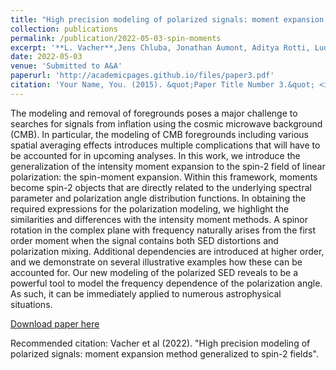 ```yaml
---
title: "High precision modeling of polarized signals: moment expansion method generalized to spin-2 fields"
collection: publications
permalink: /publication/2022-05-03-spin-moments
excerpt: '**L. Vacher**,Jens Chluba, Jonathan Aumont, Aditya Rotti, Ludovic Montier'
date: 2022-05-03
venue: 'Submitted to A&A'
paperurl: 'http://academicpages.github.io/files/paper3.pdf'
citation: 'Your Name, You. (2015). &quot;Paper Title Number 3.&quot; <i>Journal 1</i>. 1(3).'
---
```

The modeling and removal of foregrounds poses a major challenge to searches for signals from inflation using the cosmic microwave background (CMB). In particular, the modeling of CMB foregrounds including various spatial averaging effects introduces multiple complications that will have to be accounted for in upcoming analyses. In this work, we introduce the generalization of the intensity moment expansion to the spin-2 field of linear polarization: the spin-moment expansion. Within this framework, moments become spin-2 objects that are directly related to the underlying spectral parameter and polarization angle distribution functions. In obtaining the required expressions for the polarization modeling, we highlight the similarities and differences with the intensity moment methods. A spinor rotation in the complex plane with frequency naturally arises from the first order moment when the signal contains both SED distortions and polarization mixing. Additional dependencies are introduced at higher order, and we demonstrate on several illustrative examples how these can be accounted for. Our new modeling of the polarized SED reveals to be a powerful tool to model the frequency dependence of the polarization angle. As such, it can be immediately applied to numerous astrophysical situations.

[Download paper here](https://arxiv.org/pdf/2205.01049.pdf)

Recommended citation: Vacher et al (2022). "High precision modeling of polarized signals: moment expansion method generalized to spin-2 fields".